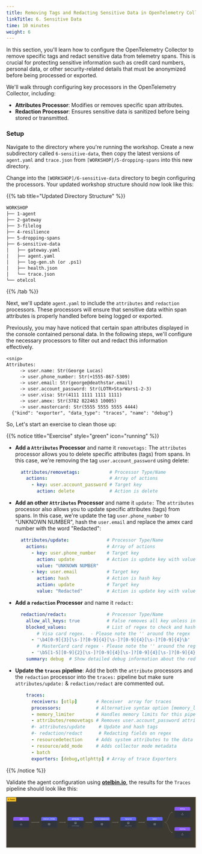 ```yaml
---
title: Removing Tags and Redacting Sensitive Data in OpenTelemetry Collector
linkTitle: 6. Sensitive Data
time: 10 minutes
weight: 6
---
```


In this section, you'll learn how to configure the OpenTelemetry Collector to remove specific tags and redact sensitive data from telemetry spans. This is crucial for protecting sensitive information such as credit card numbers, personal data, or other security-related details that must be anonymized before being processed or exported.

We'll walk through configuring key processors in the OpenTelemetry Collector, including:

- **Attributes Processor**: Modifies or removes specific span attributes.
- **Redaction Processor**: Ensures sensitive data is sanitized before being stored or transmitted.

### Setup

Navigate to the directory where you're running the workshop. Create a new subdirectory called `6-sensitive-data`, then copy the latest versions of `agent.yaml` and `trace.json` from `[WORKSHOP]/5-dropping-spans` into this new directory.

Change into the `[WORKSHOP]/6-sensitive-data` directory to begin configuring the processors. Your updated workshop structure should now look like this:

{{% tab title="Updated Directory Structure" %}}

```text
WORKSHOP
├── 1-agent
├── 2-gateway
├── 3-filelog
├── 4-resilience
├── 5-dropping-spans
├── 6-sensitive-data
│   ├── gateway.yaml
│   ├── agent.yaml
│   ├── log-gen.sh (or .ps1)
│   ├── health.json
│   └── trace.json
└── otelcol
```

{{% /tab %}}

Next, we'll update `agent.yaml` to include the `attributes` and `redaction` processors. These processors will ensure that sensitive data within span attributes is properly handled before being logged or exported.

Previously, you may have noticed that certain span attributes displayed in the console contained personal data. In the following steps, we'll configure the necessary processors to filter out and redact this information effectively.

```text
<snip>
Attributes:
     -> user.name: Str(George Lucas)
     -> user.phone_number: Str(+1555-867-5309)
     -> user.email: Str(george@deathstar.email)
     -> user.account_password: Str(LOTR>StarWars1-2-3)
     -> user.visa: Str(4111 1111 1111 1111)
     -> user.amex: Str(3782 822463 10005)
     -> user.mastercard: Str(5555 5555 5555 4444)
  {"kind": "exporter", "data_type": "traces", "name": "debug"}
```

So, Let's start an exercise to clean those up:

{{% notice title="Exercise" style="green" icon="running" %}}

- **Add a `Attributes` Processor** and name it `removetags:`
The `attributes` processor allows you to delete specific attributes (tags) from spans. In this case, we're removing the tag `user.account_password` using delete:

  ```yaml
    attributes/removetags:           # Processor Type/Name
      actions:                       # Array of actions
        - key: user.account_password # Target key
          action: delete             # Action is delete 
  ```

- **Add an other  `Attributes` Processor** and name it `update:`
The `attributes` processor also allows you to update specific attributes (tags) from spans. In this case, we're update the tag `user.phone_number` to "UNKNOWN NUMBER", hash the `user.email` and replace the amex card number with the word "Redacted":

  ```yaml
    attributes/update:              # Processor Type/Name
      actions:                      # Array of actions
        - key: user.phone_number    # Target key
          action: update            # Action is update key with value
          value: "UNKNOWN NUMBER" 
        - key: user.email           # Target key
          action: hash              # Action is hash key
          action: update            # Target key
          value: "Redacted"         # Action is update key with value
  ```

- **Add a `redaction` Processor** and name it `redact:`

  ```yaml
    redaction/redact:               # Processor Type/Name
      allow_all_keys: true          # False removes all key unless in allow list 
      blocked_values:               # List of regex to check and hash
          # Visa card regex.  - Please note the '' around the regex
        - '\b4[0-9]{3}[\s-]?[0-9]{4}[\s-]?[0-9]{4}[\s-]?[0-9]{4}\b'
          # MasterCard card regex - Please note the '' around the regex
        - '\b5[1-5][0-9]{2}[\s-]?[0-9]{4}[\s-]?[0-9]{4}[\s-]?[0-9]{4}\b' 
      summary: debug  # Show detailed debug information about the redaction 

  ```

- **Update the `traces`  pipeline**: Add the both the `attribute` processors and the  `redaction` processor into the `traces:` pipeline but make sure `attributes/update:`  & `redaction/redact` are commented out.

  ```yaml
      traces:
        receivers: [otlp]       # Receiver  array for traces
        processors:             # Alternative syntax option [memory_limiter]
        - memory_limiter        # Handles memory limits for this pipeline
        - attributes/removetags # Removes user.account_password attribute
        #- attributes/update     # Update and hash tags 
        #- redaction/redact      # Redacting fields on regex 
        - resourcedetection     # Adds system attributes to the data
        - resource/add_mode     # Adds collector mode metadata
        - batch
        exporters: [debug,otlphttp] # Array of trace Exporters
  ```

{{% /notice %}}

Validate the agent configuration using **[otelbin.io](https://www.otelbin.io/)**, the results for the `Traces` pipeline should look like this:

![redacting 1](../images/senstive-data-6-1.png)
